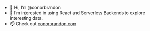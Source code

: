 - 👋 Hi, I’m @conorbrandon
- 👀 I’m interested in using React and Serverless Backends to explore interesting data.
- 📫 Check out [conorbrandon.com](https://conorbrandon.com)

<!---
conorbrandon/conorbrandon is a ✨ special ✨ repository because its `README.md` (this file) appears on your GitHub profile.
You can click the Preview link to take a look at your changes.
--->
